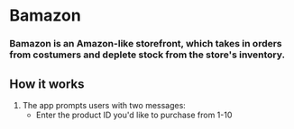 # Bamazon

### Bamazon is an Amazon-like storefront, which takes in orders from costumers and deplete stock from the store's inventory.

## How it works

1. The app prompts users with two messages:
   - Enter the product ID you'd like to purchase from 1-10
